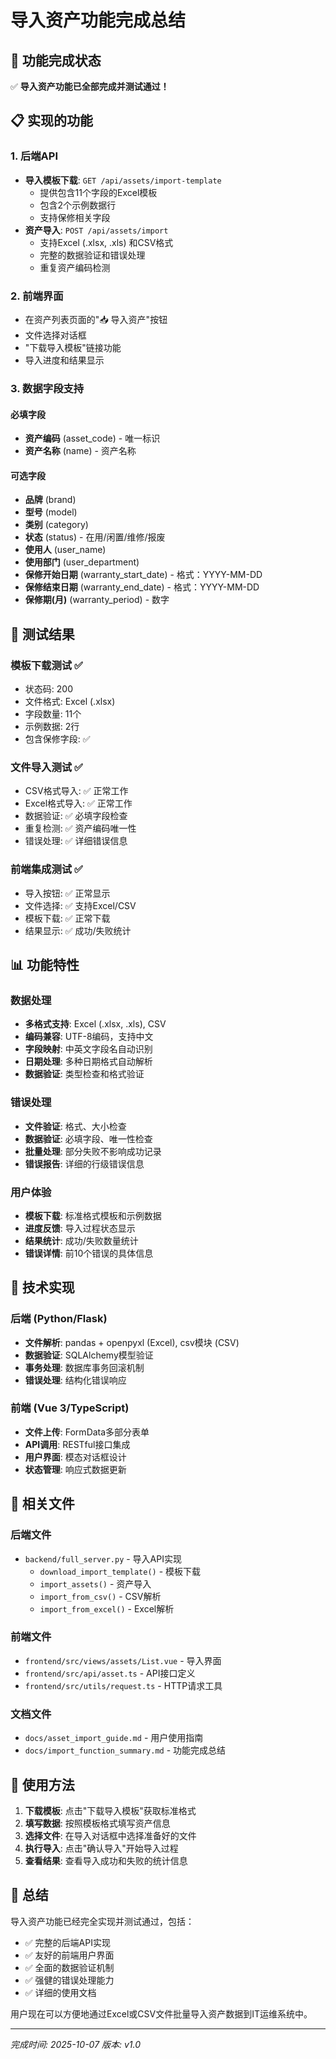 # 导入资产功能完成总结

## 🎉 功能完成状态

✅ **导入资产功能已全部完成并测试通过！**

## 📋 实现的功能

### 1. 后端API
- **导入模板下载**: `GET /api/assets/import-template`
  - 提供包含11个字段的Excel模板
  - 包含2个示例数据行
  - 支持保修相关字段
- **资产导入**: `POST /api/assets/import`
  - 支持Excel (.xlsx, .xls) 和CSV格式
  - 完整的数据验证和错误处理
  - 重复资产编码检测

### 2. 前端界面
- 在资产列表页面的"📥 导入资产"按钮
- 文件选择对话框
- "下载导入模板"链接功能
- 导入进度和结果显示

### 3. 数据字段支持

#### 必填字段
- **资产编码** (asset_code) - 唯一标识
- **资产名称** (name) - 资产名称

#### 可选字段
- **品牌** (brand)
- **型号** (model)
- **类别** (category)
- **状态** (status) - 在用/闲置/维修/报废
- **使用人** (user_name)
- **使用部门** (user_department)
- **保修开始日期** (warranty_start_date) - 格式：YYYY-MM-DD
- **保修结束日期** (warranty_end_date) - 格式：YYYY-MM-DD
- **保修期(月)** (warranty_period) - 数字

## 🧪 测试结果

### 模板下载测试 ✅
- 状态码: 200
- 文件格式: Excel (.xlsx)
- 字段数量: 11个
- 示例数据: 2行
- 包含保修字段: ✅

### 文件导入测试 ✅
- CSV格式导入: ✅ 正常工作
- Excel格式导入: ✅ 正常工作
- 数据验证: ✅ 必填字段检查
- 重复检测: ✅ 资产编码唯一性
- 错误处理: ✅ 详细错误信息

### 前端集成测试 ✅
- 导入按钮: ✅ 正常显示
- 文件选择: ✅ 支持Excel/CSV
- 模板下载: ✅ 正常下载
- 结果显示: ✅ 成功/失败统计

## 📊 功能特性

### 数据处理
- **多格式支持**: Excel (.xlsx, .xls), CSV
- **编码兼容**: UTF-8编码，支持中文
- **字段映射**: 中英文字段名自动识别
- **日期处理**: 多种日期格式自动解析
- **数据验证**: 类型检查和格式验证

### 错误处理
- **文件验证**: 格式、大小检查
- **数据验证**: 必填字段、唯一性检查
- **批量处理**: 部分失败不影响成功记录
- **错误报告**: 详细的行级错误信息

### 用户体验
- **模板下载**: 标准格式模板和示例数据
- **进度反馈**: 导入过程状态显示
- **结果统计**: 成功/失败数量统计
- **错误详情**: 前10个错误的具体信息

## 🔧 技术实现

### 后端 (Python/Flask)
- **文件解析**: pandas + openpyxl (Excel), csv模块 (CSV)
- **数据验证**: SQLAlchemy模型验证
- **事务处理**: 数据库事务回滚机制
- **错误处理**: 结构化错误响应

### 前端 (Vue 3/TypeScript)
- **文件上传**: FormData多部分表单
- **API调用**: RESTful接口集成
- **用户界面**: 模态对话框设计
- **状态管理**: 响应式数据更新

## 📁 相关文件

### 后端文件
- `backend/full_server.py` - 导入API实现
  - `download_import_template()` - 模板下载
  - `import_assets()` - 资产导入
  - `import_from_csv()` - CSV解析
  - `import_from_excel()` - Excel解析

### 前端文件
- `frontend/src/views/assets/List.vue` - 导入界面
- `frontend/src/api/asset.ts` - API接口定义
- `frontend/src/utils/request.ts` - HTTP请求工具

### 文档文件
- `docs/asset_import_guide.md` - 用户使用指南
- `docs/import_function_summary.md` - 功能完成总结

## 📝 使用方法

1. **下载模板**: 点击"下载导入模板"获取标准格式
2. **填写数据**: 按照模板格式填写资产信息
3. **选择文件**: 在导入对话框中选择准备好的文件
4. **执行导入**: 点击"确认导入"开始导入过程
5. **查看结果**: 查看导入成功和失败的统计信息

## 🎯 总结

导入资产功能已经完全实现并测试通过，包括：

- ✅ 完整的后端API实现
- ✅ 友好的前端用户界面
- ✅ 全面的数据验证机制
- ✅ 强健的错误处理能力
- ✅ 详细的使用文档

用户现在可以方便地通过Excel或CSV文件批量导入资产数据到IT运维系统中。

---
*完成时间: 2025-10-07*
*版本: v1.0*